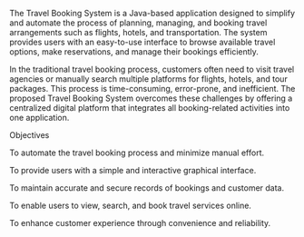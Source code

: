 The Travel Booking System is a Java-based application designed to simplify and automate the process of planning, managing, and booking travel arrangements such as flights, hotels, and transportation. The system provides users with an easy-to-use interface to browse available travel options, make reservations, and manage their bookings efficiently.

In the traditional travel booking process, customers often need to visit travel agencies or manually search multiple platforms for flights, hotels, and tour packages. This process is time-consuming, error-prone, and inefficient. The proposed Travel Booking System overcomes these challenges by offering a centralized digital platform that integrates all booking-related activities into one application.

Objectives

To automate the travel booking process and minimize manual effort.

To provide users with a simple and interactive graphical interface.

To maintain accurate and secure records of bookings and customer data.

To enable users to view, search, and book travel services online.

To enhance customer experience through convenience and reliability.

